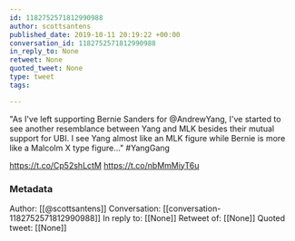 ```yaml
---
id: 1182752571812990988
author: scottsantens
published_date: 2019-10-11 20:19:22 +00:00
conversation_id: 1182752571812990988
in_reply_to: None
retweet: None
quoted_tweet: None
type: tweet
tags:

---
```


"As I've left supporting Bernie Sanders for @AndrewYang, I've started to see another resemblance between Yang and MLK besides their mutual support for UBI. I see Yang almost like an MLK figure while Bernie is more like a Malcolm X type figure…" #YangGang

https://t.co/Cp52shLctM https://t.co/nbMmMiyT6u

### Metadata

Author: [[@scottsantens]]
Conversation: [[conversation-1182752571812990988]]
In reply to: [[None]]
Retweet of: [[None]]
Quoted tweet: [[None]]
